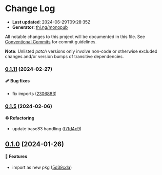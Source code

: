 # Change Log

- **Last updated**: 2024-06-29T09:28:35Z
- **Generator**: [thi.ng/monopub](https://thi.ng/monopub)

All notable changes to this project will be documented in this file.
See [Conventional Commits](https://conventionalcommits.org/) for commit guidelines.

**Note:** Unlisted _patch_ versions only involve non-code or otherwise excluded changes
and/or version bumps of transitive dependencies.

### [0.1.11](https://github.com/thi-ng/umbrella/tree/@thi.ng/blurhash@0.1.11) (2024-02-27)

#### 🩹 Bug fixes

- fix imports ([2306883](https://github.com/thi-ng/umbrella/commit/2306883))

### [0.1.5](https://github.com/thi-ng/umbrella/tree/@thi.ng/blurhash@0.1.5) (2024-02-06)

#### ♻️ Refactoring

- update base83 handling ([f7fd4c9](https://github.com/thi-ng/umbrella/commit/f7fd4c9))

## [0.1.0](https://github.com/thi-ng/umbrella/tree/@thi.ng/blurhash@0.1.0) (2024-01-26)

#### 🚀 Features

- import as new pkg ([5d39cda](https://github.com/thi-ng/umbrella/commit/5d39cda))
